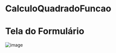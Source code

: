 # CalculoQuadradoFuncao
# Tela do Formulário
![image](https://github.com/GuilhermeRCoelho/CalculoQuadradoFuncao/assets/148068426/76a5b47f-8747-4b39-a122-e87a468d2568)
